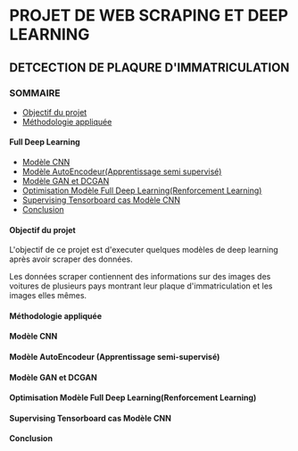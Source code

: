 # PROJET DE WEB SCRAPING ET DEEP LEARNING
## DETCECTION DE PLAQURE D'IMMATRICULATION
### SOMMAIRE
  - [Objectif du projet](#Objectif-du-projet)
  - [Méthodologie appliquée](#Méthodologie-appliquée)
  #### Full Deep Learning
  - [Modèle CNN](#Modèle-CNN)
  - [Modèle AutoEncodeur(Apprentissage semi supervisé)](#Modèle-AutoEncodeur(Apprentissage-semi-supervisé))
  - [Modèle GAN et DCGAN](#Modèle-GAN-et-DCGAN)
  - [Optimisation Modèle Full Deep Learning(Renforcement Learning)](#Optimisation-Modèle-Full-Deep-Learning--(Renforcement-Learning-))
  - [Supervising Tensorboard cas Modèle CNN](#Supervising-Tensorboard-cas-Modèle-CNN)
  - [Conclusion](#Conclusion)
#### Objectif du projet
L'objectif de ce projet est d'executer quelques modèles de deep learning après avoir scraper des données.

Les données scraper contiennent des informations sur des images des voitures de plusieurs pays montrant leur plaque d'immatriculation et les images elles mêmes.


#### Méthodologie appliquée
#### Modèle CNN
#### Modèle AutoEncodeur (Apprentissage semi-supervisé)
#### Modèle GAN et DCGAN
#### Optimisation Modèle Full Deep Learning(Renforcement Learning)
#### Supervising Tensorboard cas Modèle CNN
#### Conclusion

